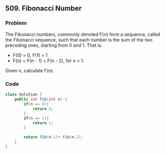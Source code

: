 ## 509. Fibonacci Number

### Problem
The Fibonacci numbers, commonly denoted F(n) form a sequence, called the Fibonacci sequence, 
such that each number is the sum of the two preceding ones, starting from 0 and 1. That is:

- F(0) = 0, F(1) = 1
- F(n) = F(n - 1) + F(n - 2), for n > 1.

Given n, calculate F(n).

### Code
```java
class Solution {
    public int fib(int n) {
        if(n == 0){
            return 0;
        }
        if(n == 1){
            return 1;
        }

        return fib(n-1)+ fib(n-2);
    }
}
```
